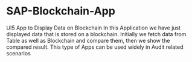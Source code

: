 # SAP-Blockchain-App
UI5 App to Display Data on Blockchain
In this Application we have just displayed data that is stored on a blockchain.
Initially we fetch data from Table as well as Blockchain and compare them, then we show the compared result. 
This type of Apps can be used widely in Audit related scenarios
